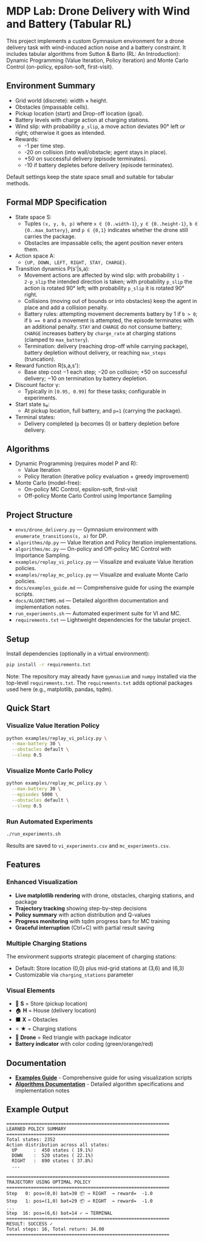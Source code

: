 # MDP Lab: Drone Delivery with Wind and Battery (Tabular RL)

This project implements a custom Gymnasium environment for a drone delivery task with wind-induced action noise and a battery constraint. It includes tabular algorithms from Sutton & Barto (RL: An Introduction): Dynamic Programming (Value Iteration, Policy Iteration) and Monte Carlo Control (on-policy, epsilon-soft, first-visit).

## Environment Summary
- Grid world (discrete): width × height.
- Obstacles (impassable cells).
- Pickup location (start) and Drop-off location (goal).
- Battery levels with charge action at charging stations.
- Wind slip: with probability `p_slip`, a move action deviates 90° left or right; otherwise it goes as intended.
- Rewards:
  - -1 per time step.
  - -20 on collision (into wall/obstacle; agent stays in place).
  - +50 on successful delivery (episode terminates).
  - -10 if battery depletes before delivery (episode terminates).

Default settings keep the state space small and suitable for tabular methods.

## Formal MDP Specification
- State space S:
  - Tuples `(x, y, b, p)` where `x ∈ {0..width-1}`, `y ∈ {0..height-1}`, `b ∈ {0..max_battery}`, and `p ∈ {0,1}` indicates whether the drone still carries the package.
  - Obstacles are impassable cells; the agent position never enters them.
- Action space A:
  - `{UP, DOWN, LEFT, RIGHT, STAY, CHARGE}`.
- Transition dynamics P(s'|s,a):
  - Movement actions are affected by wind slip: with probability `1 - 2·p_slip` the intended direction is taken; with probability `p_slip` the action is rotated 90° left; with probability `p_slip` it is rotated 90° right.
  - Collisions (moving out of bounds or into obstacles) keep the agent in place and add a collision penalty.
  - Battery rules: attempting movement decrements battery by 1 if `b > 0`; if `b == 0` and a movement is attempted, the episode terminates with an additional penalty. `STAY` and `CHARGE` do not consume battery; `CHARGE` increases battery by `charge_rate` at charging stations (clamped to `max_battery`).
  - Termination: delivery (reaching drop-off while carrying package), battery depletion without delivery, or reaching `max_steps` (truncation).
- Reward function R(s,a,s'):
  - Base step cost −1 each step; −20 on collision; +50 on successful delivery; −10 on termination by battery depletion.
- Discount factor γ:
  - Typically in `[0.95, 0.99]` for these tasks; configurable in experiments.
- Start state s₀:
  - At pickup location, full battery, and `p=1` (carrying the package).
- Terminal states:
  - Delivery completed (`p` becomes 0) or battery depletion before delivery.

## Algorithms
- Dynamic Programming (requires model P and R):
  - Value Iteration
  - Policy Iteration (iterative policy evaluation + greedy improvement)
- Monte Carlo (model-free):
  - On-policy MC Control, epsilon-soft, first-visit
  - Off-policy Monte Carlo Control using Importance Sampling

## Project Structure
- `envs/drone_delivery.py` — Gymnasium environment with `enumerate_transitions(s, a)` for DP.
- `algorithms/dp.py` — Value Iteration and Policy Iteration implementations.
- `algorithms/mc.py` — On-policy and Off-policy MC Control with Importance Sampling.
- `examples/replay_vi_policy.py` — Visualize and evaluate Value Iteration policies.
- `examples/replay_mc_policy.py` — Visualize and evaluate Monte Carlo policies.
- `docs/examples_guide.md` — Comprehensive guide for using the example scripts.
- `docs/ALGORITHMS.md` — Detailed algorithm documentation and implementation notes.
- `run_experiments.sh` — Automated experiment suite for VI and MC.
- `requirements.txt` — Lightweight dependencies for the tabular project.

## Setup
Install dependencies (optionally in a virtual environment):

```bash
pip install -r requirements.txt
```

Note: The repository may already have `gymnasium` and `numpy` installed via the top-level `requirements.txt`. The `requirements.txt` adds optional packages used here (e.g., matplotlib, pandas, tqdm).

## Quick Start

### Visualize Value Iteration Policy

```bash
python examples/replay_vi_policy.py \
  --max-battery 30 \
  --obstacles default \
  --sleep 0.5
```

### Visualize Monte Carlo Policy

```bash
python examples/replay_mc_policy.py \
  --max-battery 30 \
  --episodes 5000 \
  --obstacles default \
  --sleep 0.5
```

### Run Automated Experiments

```bash
./run_experiments.sh
```

Results are saved to `vi_experiments.csv` and `mc_experiments.csv`.

## Features

### Enhanced Visualization
- **Live matplotlib rendering** with drone, obstacles, charging stations, and package
- **Trajectory tracking** showing step-by-step decisions
- **Policy summary** with action distribution and Q-values
- **Progress monitoring** with tqdm progress bars for MC training
- **Graceful interruption** (Ctrl+C) with partial result saving

### Multiple Charging Stations
The environment supports strategic placement of charging stations:
- Default: Store location (0,0) plus mid-grid stations at (3,6) and (6,3)
- Customizable via `charging_stations` parameter

### Visual Elements
- 🏪 **S** = Store (pickup location)
- 🏠 **H** = House (delivery location)
- ⬛ **X** = Obstacles
- ⭐ **★** = Charging stations
- 🚁 **Drone** = Red triangle with package indicator
- **Battery indicator** with color coding (green/orange/red)

## Documentation

- **[Examples Guide](docs/examples_guide.md)** - Comprehensive guide for using visualization scripts
- **[Algorithms Documentation](docs/ALGORITHMS.md)** - Detailed algorithm specifications and implementation notes

## Example Output

```
============================================================
LEARNED POLICY SUMMARY
============================================================
Total states: 2352
Action distribution across all states:
  UP      :  450 states ( 19.1%)
  DOWN    :  520 states ( 22.1%)
  RIGHT   :  890 states ( 37.8%)
  ...

============================================================
TRAJECTORY USING OPTIMAL POLICY
============================================================
Step   0: pos=(0,0) bat=30 📦 → RIGHT  → reward=  -1.0
Step   1: pos=(1,0) bat=29 📦 → RIGHT  → reward=  -1.0
...
Step  16: pos=(6,6) bat=14 ✓ → TERMINAL
============================================================
RESULT: SUCCESS ✓
Total steps: 16, Total return: 34.00
============================================================
```

